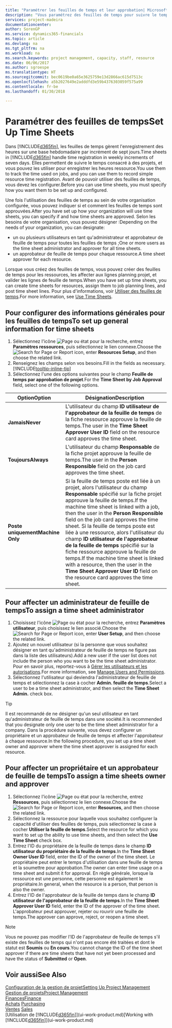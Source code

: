 ```yaml
---
title: "Paramétrer les feuilles de temps et leur approbation| Microsoft Docs"
description: "Vous paramétrez des feuilles de temps pour suivre le temps consacré aux projets et l'utilisation des ressources, vous aider à gérer des projets, à recruter du personnel, et à anticiper vos capacités"
services: project-madeira
documentationcenter: 
author: SorenGP
ms.service: dynamics365-financials
ms.topic: article
ms.devlang: na
ms.tgt_pltfrm: na
ms.workload: na
ms.search.keywords: project management, capacity, staff, resource
ms.date: 06/06/2017
ms.author: sgroespe
ms.translationtype: HT
ms.sourcegitcommit: bec0619be0a65e3625759e13d2866ac615d7513c
ms.openlocfilehash: a5b2027649e2adddfd3e59b4376303059f575a99
ms.contentlocale: fr-be
ms.lasthandoff: 01/30/2018

---
```

# <a name="set-up-time-sheets"></a><span data-ttu-id="c92cf-103">Paramétrer des feuilles de temps</span><span class="sxs-lookup"><span data-stu-id="c92cf-103">Set Up Time Sheets</span></span>
<span data-ttu-id="c92cf-104">Dans [!INCLUDE[d365fin](includes/d365fin_md.md)], les feuilles de temps gèrent l'enregistrement des heures sur une base hebdomadaire par incrément de sept jours.</span><span class="sxs-lookup"><span data-stu-id="c92cf-104">Time sheets in [!INCLUDE[d365fin](includes/d365fin_md.md)] handle time registration in weekly increments of seven days.</span></span> <span data-ttu-id="c92cf-105">Elles permettent de suivre le temps consacré à des projets, et vous pouvez les utiliser pour enregistrer les heures ressource.</span><span class="sxs-lookup"><span data-stu-id="c92cf-105">You use them to track the time used on jobs, and you can use them to record simple resource time registration.</span></span> <span data-ttu-id="c92cf-106">Avant de pouvoir utiliser des feuilles de temps, vous devez les configurer.</span><span class="sxs-lookup"><span data-stu-id="c92cf-106">Before you can use time sheets, you must specify how you want them to be set up and configured.</span></span>

<span data-ttu-id="c92cf-107">Une fois l'utilisation des feuilles de temps au sein de votre organisation configurée, vous pouvez indiquer si et comment les feuilles de temps sont approuvées.</span><span class="sxs-lookup"><span data-stu-id="c92cf-107">After you have set up how your organization will use time sheets, you can specify if and how time sheets are approved.</span></span> <span data-ttu-id="c92cf-108">Selon les besoins de votre organisation, vous pouvez désigner :</span><span class="sxs-lookup"><span data-stu-id="c92cf-108">Depending on the needs of your organization, you can designate:</span></span>

* <span data-ttu-id="c92cf-109">un ou plusieurs utilisateurs en tant qu'administrateur et approbateur de feuille de temps pour toutes les feuilles de temps ;</span><span class="sxs-lookup"><span data-stu-id="c92cf-109">One or more users as the time sheet administrator and approver for all time sheets.</span></span>
* <span data-ttu-id="c92cf-110">un approbateur de feuille de temps pour chaque ressource.</span><span class="sxs-lookup"><span data-stu-id="c92cf-110">A time sheet approver for each resource.</span></span>

<span data-ttu-id="c92cf-111">Lorsque vous créez des feuilles de temps, vous pouvez créer des feuilles de temps pour les ressources, les affecter aux lignes planning projet, et valider les lignes de feuille de temps.</span><span class="sxs-lookup"><span data-stu-id="c92cf-111">When you have set up time sheets, you can create time sheets for resources, assign them to job planning lines, and post time sheet lines.</span></span> <span data-ttu-id="c92cf-112">Pour plus d'informations, voir [Utiliser des feuilles de temps](projects-how-use-time-sheets.md).</span><span class="sxs-lookup"><span data-stu-id="c92cf-112">For more information, see [Use Time Sheets](projects-how-use-time-sheets.md).</span></span>

## <a name="to-set-up-general-information-for-time-sheets"></a><span data-ttu-id="c92cf-113">Pour configurer des informations générales pour les feuilles de temps</span><span class="sxs-lookup"><span data-stu-id="c92cf-113">To set up general information for time sheets</span></span>
1. <span data-ttu-id="c92cf-114">Sélectionnez l'icône ![Page ou état pour la recherche](media/ui-search/search_small.png "Page ou état pour la recherche"), entrez **Paramètres ressources**, puis sélectionnez le lien connexe.</span><span class="sxs-lookup"><span data-stu-id="c92cf-114">Choose the ![Search for Page or Report](media/ui-search/search_small.png "Search for Page or Report icon") icon, enter **Resources Setup**, and then choose the related link.</span></span>  
2. <span data-ttu-id="c92cf-115">Renseignez les champs selon vos besoins.</span><span class="sxs-lookup"><span data-stu-id="c92cf-115">Fill in the fields as necessary.</span></span> [!INCLUDE[tooltip-inline-tip](includes/tooltip-inline-tip_md.md)]
3. <span data-ttu-id="c92cf-116">Sélectionnez l'une des options suivantes pour le champ **Feuille de temps par approbation de projet**.</span><span class="sxs-lookup"><span data-stu-id="c92cf-116">For the **Time Sheet by Job Approval** field, select one of the following options.</span></span>

| <span data-ttu-id="c92cf-117">Option</span><span class="sxs-lookup"><span data-stu-id="c92cf-117">Option</span></span> | <span data-ttu-id="c92cf-118">Désignation</span><span class="sxs-lookup"><span data-stu-id="c92cf-118">Description</span></span> |
| --- | --- |
| <span data-ttu-id="c92cf-119">**Jamais**</span><span class="sxs-lookup"><span data-stu-id="c92cf-119">**Never**</span></span> |<span data-ttu-id="c92cf-120">L'utilisateur du champ **ID utilisateur de l'approbateur de la feuille de temps** de la fiche ressource approuve la feuille de temps.</span><span class="sxs-lookup"><span data-stu-id="c92cf-120">The user in the **Time Sheet Approver User ID** field on the resource card approves the time sheet.</span></span> |
| <span data-ttu-id="c92cf-121">**Toujours**</span><span class="sxs-lookup"><span data-stu-id="c92cf-121">**Always**</span></span> |<span data-ttu-id="c92cf-122">L'utilisateur du champ **Responsable** de la fiche projet approuve la feuille de temps.</span><span class="sxs-lookup"><span data-stu-id="c92cf-122">The user in the **Person Responsible** field on the job card approves the time sheet.</span></span> |
| <span data-ttu-id="c92cf-123">**Poste uniquement**</span><span class="sxs-lookup"><span data-stu-id="c92cf-123">**Machine Only**</span></span> |<span data-ttu-id="c92cf-124">Si la feuille de temps poste est liée à un projet, alors l'utilisateur du champ **Responsable** spécifié sur la fiche projet approuve la feuille de temps.</span><span class="sxs-lookup"><span data-stu-id="c92cf-124">If the machine time sheet is linked with a job, then the user in the **Person Responsible** field on the job card approves the time sheet.</span></span> <span data-ttu-id="c92cf-125">Si la feuille de temps poste est liée à une ressource, alors l'utilisateur du champ **ID utilisateur de l'approbateur de la feuille de temps** spécifié sur la fiche ressource approuve la feuille de temps.</span><span class="sxs-lookup"><span data-stu-id="c92cf-125">If the machine time sheet is linked with a resource, then the user in the **Time Sheet Approver User ID** field on the resource card approves the time sheet.</span></span> |

## <a name="to-assign-a-time-sheet-administrator"></a><span data-ttu-id="c92cf-126">Pour affecter un administrateur de feuille de temps</span><span class="sxs-lookup"><span data-stu-id="c92cf-126">To assign a time sheet administrator</span></span>
1. <span data-ttu-id="c92cf-127">Choisissez l'icône ![Page ou état pour la recherche](media/ui-search/search_small.png "Page ou état pour la recherche"), entrez **Paramètres utilisateur**, puis choisissez le lien associé.</span><span class="sxs-lookup"><span data-stu-id="c92cf-127">Choose the ![Search for Page or Report](media/ui-search/search_small.png "Search for Page or Report icon") icon, enter **User Setup**, and then choose the related link.</span></span>  
2. <span data-ttu-id="c92cf-128">Ajoutez un nouvel utilisateur (si la personne que vous souhaitez désigner en tant qu'administrateur de feuille de temps ne figure pas dans la liste des utilisateurs).</span><span class="sxs-lookup"><span data-stu-id="c92cf-128">Add a new user if the user list does not include the person who you want to be the time sheet administrator.</span></span> <span data-ttu-id="c92cf-129">Pour en savoir plus, reportez-vous à [Gérer les utilisateurs et les autorisations](ui-how-users-permissions.md).</span><span class="sxs-lookup"><span data-stu-id="c92cf-129">For more information, see [Manage Users and Permissions](ui-how-users-permissions.md).</span></span>
3. <span data-ttu-id="c92cf-130">Sélectionnez l'utilisateur qui deviendra l'administrateur de feuille de temps et sélectionnez la case à cocher **Admin. feuille de temps**.</span><span class="sxs-lookup"><span data-stu-id="c92cf-130">Select a user to be a time sheet administrator, and then select the **Time Sheet Admin.** check box.</span></span>  

> [!TIP]  
>   <span data-ttu-id="c92cf-131">Il est recommandé de ne désigner qu'un seul utilisateur en tant qu'administrateur de feuille de temps dans une société.</span><span class="sxs-lookup"><span data-stu-id="c92cf-131">It is recommended that you designate only one user to be the time sheet administrator for a company.</span></span> <span data-ttu-id="c92cf-132">Dans la procédure suivante, vous devez configurer un propriétaire et un approbateur de feuille de temps et affecter l'approbateur à chaque ressource.</span><span class="sxs-lookup"><span data-stu-id="c92cf-132">In the following procedure, you set up a time sheet owner and approver where the time sheet approver is assigned for each resource.</span></span>  

## <a name="to-assign-a-time-sheets-owner-and-approver"></a><span data-ttu-id="c92cf-133">Pour affecter un propriétaire et un approbateur de feuille de temps</span><span class="sxs-lookup"><span data-stu-id="c92cf-133">To assign a time sheets owner and approver</span></span>
1. <span data-ttu-id="c92cf-134">Sélectionnez l'icône ![Page ou état pour la recherche](media/ui-search/search_small.png "Page ou état pour la recherche"), entrez **Ressources**, puis sélectionnez le lien connexe.</span><span class="sxs-lookup"><span data-stu-id="c92cf-134">Choose the ![Search for Page or Report](media/ui-search/search_small.png "Search for Page or Report icon") icon, enter **Resources**, and then choose the related link.</span></span>
2. <span data-ttu-id="c92cf-135">Sélectionnez la ressource pour laquelle vous souhaitez configurer la capacité d'utiliser des feuilles de temps, puis sélectionnez la case à cocher **Utiliser la feuille de temps**.</span><span class="sxs-lookup"><span data-stu-id="c92cf-135">Select the resource for which you want to set up the ability to use time sheets, and then select the **Use Time Sheet** check box.</span></span>  
3. <span data-ttu-id="c92cf-136">Entrez l'ID du propriétaire de la feuille de temps dans le champ **ID utilisateur du propriétaire de la feuille de temps**.</span><span class="sxs-lookup"><span data-stu-id="c92cf-136">In the **Time Sheet Owner User ID** field, enter the ID of the owner of the time sheet.</span></span> <span data-ttu-id="c92cf-137">Le propriétaire peut entrer le temps d'utilisation dans une feuille de temps et la soumettre pour approbation.</span><span class="sxs-lookup"><span data-stu-id="c92cf-137">The owner can enter time usage on a time sheet and submit it for approval.</span></span> <span data-ttu-id="c92cf-138">En règle générale, lorsque la ressource est une personne, cette personne est également le propriétaire.</span><span class="sxs-lookup"><span data-stu-id="c92cf-138">In general, when the resource is a person, that person is also the owner.</span></span>  
4. <span data-ttu-id="c92cf-139">Entrez l'ID de l'approbateur de la feuille de temps dans le champ **ID utilisateur de l'approbateur de la feuille de temps**.</span><span class="sxs-lookup"><span data-stu-id="c92cf-139">In the **Time Sheet Approver User ID** field, enter the ID of the approver of the time sheet.</span></span> <span data-ttu-id="c92cf-140">L'approbateur peut approuver, rejeter ou rouvrir une feuille de temps.</span><span class="sxs-lookup"><span data-stu-id="c92cf-140">The approver can approve, reject, or reopen a time sheet.</span></span>  

> [!NOTE]  
>   <span data-ttu-id="c92cf-141">Vous ne pouvez pas modifier l'ID de l'approbateur de feuille de temps s'il existe des feuilles de temps qui n'ont pas encore été traitées et dont le statut est **Soumis** ou **En cours**.</span><span class="sxs-lookup"><span data-stu-id="c92cf-141">You cannot change the ID of the time sheet approver if there are time sheets that have not yet been processed and have the status of **Submitted** or **Open**.</span></span>

## <a name="see-also"></a><span data-ttu-id="c92cf-142">Voir aussi</span><span class="sxs-lookup"><span data-stu-id="c92cf-142">See Also</span></span>
[<span data-ttu-id="c92cf-143">Configuration de la gestion de projet</span><span class="sxs-lookup"><span data-stu-id="c92cf-143">Setting Up Project Management</span></span>](projects-setup-projects.md)  
[<span data-ttu-id="c92cf-144">Gestion de projets</span><span class="sxs-lookup"><span data-stu-id="c92cf-144">Project Management</span></span>](projects-manage-projects.md)  
[<span data-ttu-id="c92cf-145">Finances</span><span class="sxs-lookup"><span data-stu-id="c92cf-145">Finance</span></span>](finance.md)  
<span data-ttu-id="c92cf-146">[Achats](purchasing-manage-purchasing.md)       </span><span class="sxs-lookup"><span data-stu-id="c92cf-146">[Purchasing](purchasing-manage-purchasing.md)       </span></span>  
<span data-ttu-id="c92cf-147">[Ventes](sales-manage-sales.md)    </span><span class="sxs-lookup"><span data-stu-id="c92cf-147">[Sales](sales-manage-sales.md)    </span></span>  
<span data-ttu-id="c92cf-148">[Utilisation de [!INCLUDE[d365fin](includes/d365fin_md.md)]](ui-work-product.md)</span><span class="sxs-lookup"><span data-stu-id="c92cf-148">[Working with [!INCLUDE[d365fin](includes/d365fin_md.md)]](ui-work-product.md)</span></span>  

